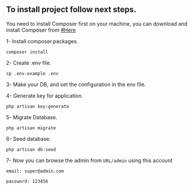 ## To install project follow next steps.
You need to install Composer first on your machine, you can download and install Composer from [#Here](https://getcomposer.org/doc/00-intro.md)

   1- Install composer.packages.
      
    composer install 
    
   2- Create .env file.
    
    cp .env.example .env 
    
   3- Make your DB, and set the configuration in the env file.
    
   4- Generate key for application.
    
    php artisan key:generate 
    
   5- Migrate Database.
    
    php artisan migrate 
        
   6- Seed database.
   
    php artisan db:seed
    
    
   7- Now you can browse the admin from `URL/admin` using this account
   
   `email: super@admin.com`
   
   `password: 123456`



